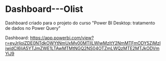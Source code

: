 # Dashboard---Olist
Dashboard criado para o projeto do curso "Power BI Desktop: tratamento de dados no Power Query"

Dashboard: https://app.powerbi.com/view?r=eyJrIjoiZDE0NTdkOWYtNmUxMy00MTllLWIwMzItY2NmMTFmODY5ZjMzIiwidCI6IjA5YTJmZWE1LTAwMTMtNGQ2NS04OTZmLWQzMTE2MTJkODVmYiJ9
